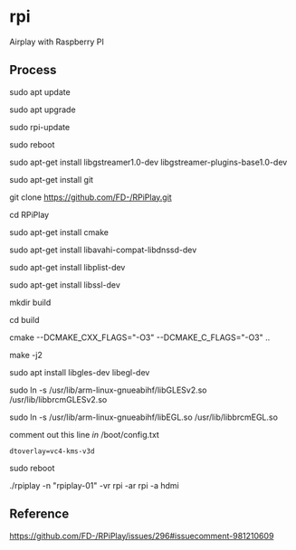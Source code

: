 # rpi

Airplay with Raspberry PI

## Process

sudo apt update

sudo apt upgrade

sudo rpi-update

sudo reboot

sudo apt-get install libgstreamer1.0-dev libgstreamer-plugins-base1.0-dev

sudo apt-get install git

git clone https://github.com/FD-/RPiPlay.git

cd RPiPlay

sudo apt-get install cmake

sudo apt-get install libavahi-compat-libdnssd-dev

sudo apt-get install libplist-dev

sudo apt-get install libssl-dev

mkdir build

cd build

cmake --DCMAKE\_CXX\_FLAGS="-O3" --DCMAKE\_C\_FLAGS="-O3" ..

make -j2

sudo apt install libgles-dev libegl-dev

sudo ln -s /usr/lib/arm-linux-gnueabihf/libGLESv2.so /usr/lib/libbrcmGLESv2.so

sudo ln -s /usr/lib/arm-linux-gnueabihf/libEGL.so /usr/lib/libbrcmEGL.so

comment out this line _in_ /boot/config.txt

```
dtoverlay=vc4-kms-v3d
```

sudo reboot

./rpiplay -n "rpiplay-01" -vr rpi -ar rpi -a hdmi

## Reference

https://github.com/FD-/RPiPlay/issues/296#issuecomment-981210609
